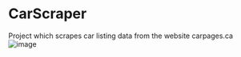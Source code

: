 # CarScraper
 Project which scrapes car listing data from the website carpages.ca 
![image](https://github.com/Meelkhal/CarScraper/assets/52140659/5293f032-9c05-468b-bca0-62c64fd2cb1e)

